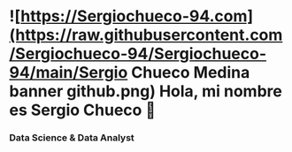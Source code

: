 # ![https://Sergiochueco-94.com](https://raw.githubusercontent.com/Sergiochueco-94/Sergiochueco-94/main/Sergio Chueco Medina banner github.png) Hola, mi nombre es Sergio Chueco 👋
### Data Science & Data Analyst